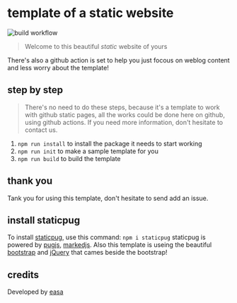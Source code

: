 # template of a static website

![build workflow](https://github.com/easa/static-website-template/workflows/page/badge.svg)

> Welcome to this beautiful *static* website of yours

There's also a github action is set to help you just focous on weblog content and less worry about the template!

## step by step

> There's no need to do these steps, because it's a template to work with github static pages,
> all the works could be done here on github, using github actions.
> If you need more information, don't hesitate to contact us.

1. `npm run install` to install the package it needs to start working
2. `npm run init`    to make a sample template for you
3. `npm run build`   to build the template

## thank you

Tank you for using this template, don't hesitate to send add an issue.

## install staticpug

To install [staticpug](https://github.com/easa/staticpug), use this command: `npm i staticpug`
staticpug is powered by [pugjs](https://pugjs.org/), [markedjs](https://marked.js.org/). 
Also this template is useing the beautiful [bootstrap](https://getbootstrap.com/) and 
[jQuery](http://jquery.com/) that cames beside the bootstrap!

## credits

Developed by [easa](https://github.com/easa)